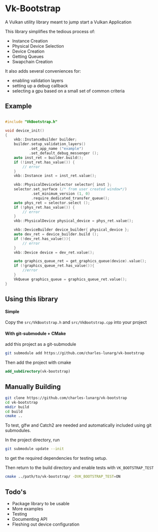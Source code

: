 # Vk-Bootstrap

A Vulkan utility library meant to jump start a Vulkan Application

This library simplifies the tedious process of:

* Instance Creation
* Physical Device Selection
* Device Creation
* Getting Queues
* Swapchain Creation

It also adds several conveniences for:

* enabling validation layers
* setting up a debug callback
* selecting a gpu based on a small set of common criteria

## Example

```cpp

#include "VkBootstrap.h"

void device_init()
{
    vkb::InstanceBuilder builder;
    builder.setup_validation_layers()
           .set_app_name ("example")
           .set_default_debug_messenger ();
    auto inst_ret = builder.build();
    if (!inst_ret.has_value()) {
        // error
    }
    vkb::Instance inst = inst_ret.value();

    vkb::PhysicalDeviceSelector selector{ inst };
    selector.set_surface (/* from user created window*/)
            .set_minimum_version (1, 0)
            .require_dedicated_transfer_queue();
    auto phys_ret = selector.select ();
    if (!phys_ret.has_value()) {
        // error
    }
    vkb::PhysicalDevice physical_device = phys_ret.value();

    vkb::DeviceBuilder device_builder{ physical_device };
    auto dev_ret = device_builder.build ();
    if (!dev_ret.has_value()){
        // error
    }
    vkb::Device device = dev_ret.value();

    auto graphics_queue_ret = get_graphics_queue(device).value();
    if (!graphics_queue_ret.has_value()){
        //error
    }
    VkQueue graphics_queue = graphics_queue_ret.value();
}

```

## Using this library

#### Simple

Copy the `src/VkBootstrap.h` and `src/VkBootstrap.cpp` into your project

#### With git-submodule + CMake

add this project as a git-submodule

```bash
git submodule add https://github.com/charles-lunarg/vk-bootstrap
```

Then add the project with cmake

```cmake
add_subdirectory(vk-bootstrap)
```

## Manually Building

```bash
git clone https://github.com/charles-lunarg/vk-bootstrap
cd vk-bootstrap
mkdir build
cd build
cmake ..
```

To test, glfw and Catch2 are needed and automatically included using git submodules.

In the project directory, run

```bash
git submodule update --init
```

to get the required dependencies for testing setup.

Then return to the build directory and enable tests with `VK_BOOTSTRAP_TEST`

```bash
cmake ../path/to/vk-bootstrap/ -DVK_BOOTSTRAP_TEST=ON
```

## Todo's

* Package library to be usable
* More examples
* Testing
* Documenting API
* Fleshing out device configuration
